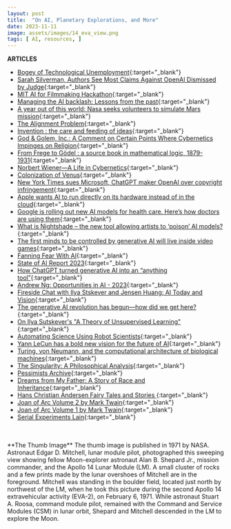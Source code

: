 ```yaml
---
layout: post
title:  "On AI, Planetary Explorations, and More"
date: 2023-11-11
image: assets/images/14_eva_view.png
tags: [ AI, resources, ]
---
```




**ARTICLES**   

- [Bogey of Technological Unemployment](https://wp.technologyreview.com/wp-content/uploads/2012/10/MIT-Technology-Review-1938-12.pdf?_ga=2.227431261.1778831993.1704711674-471444333.1704465818){:target="_blank"}
- [Sarah Silverman, Authors See Most Claims Against OpenAI Dismissed by Judge](https://www.hollywoodreporter.com/business/business-news/sarah-silverman-openai-lawsuit-claims-judge-1235823924/){:target="_blank"}
- [MIT AI for Filmmaking Hackathon](https://engage.mit.edu/fma/about/){:target="_blank"}
- [Managing the AI backlash: Lessons from the past](https://www.japantimes.co.jp/commentary/2023/11/16/world/history-guilds-ai-backlash/){:target="_blank"}
- [A year out of this world: Nasa seeks volunteers to simulate Mars mission](https://www.theguardian.com/science/2024/feb/20/year-mars-simulation-volunteers-nasa){:target="_blank"}
- [The Alignment Problem](https://brianchristian.org/the-alignment-problem/){:target="_blank"}
- [Invention : the care and feeding of ideas](https://archive.org/details/inventioncarefee0000wien/page/n5/mode/2up){:target="_blank"}
- [God & Golem, Inc.: A Comment on Certain Points Where Cybernetics Impinges on Religion](https://mitpress.mit.edu/9780262230094/){:target="_blank"}
- [From Frege to Gödel : a source book in mathematical logic, 1879-1931](https://archive.org/details/fromfregetogodel0000vanh/page/n5/mode/2up){:target="_blank"}
- [Norbert Wiener—A Life in Cybernetics](https://mitpress.mit.edu/9780262535441/norbert-wienera-life-in-cybernetics/){:target="_blank"}
- [Colonization of Venus](https://ntrs.nasa.gov/api/citations/20030022668/downloads/20030022668.pdf){:target="_blank"}
- [New York Times sues Microsoft, ChatGPT maker OpenAI over copyright infringement](https://www.cnbc.com/2023/12/27/new-york-times-sues-microsoft-chatgpt-maker-openai-over-copyright-infringement.html){:target="_blank"}
- [Apple wants AI to run directly on its hardware instead of in the cloud](https://arstechnica.com/apple/2023/12/apple-wants-ai-to-run-directly-on-its-hardware-instead-of-in-the-cloud/){:target="_blank"}
- [Google is rolling out new AI models for health care. Here’s how doctors are using them](https://www.cnbc.com/2023/12/13/how-doctors-are-using-googles-new-ai-models-for-health-care.html){:target="_blank"}
- [What is Nightshade – the new tool allowing artists to ‘poison’ AI models?](https://www.weforum.org/agenda/2023/11/nightshade-generative-ai-poison/){:target="_blank"}
- [The first minds to be controlled by generative AI will live inside video games](https://www.cnbc.com/2023/12/23/the-first-minds-controlled-by-gen-ai-will-live-inside-video-games.html){:target="_blank"}
- [Fanning Fear With AI](https://jeffreycarter.substack.com/p/fanning-fear-with-ai){:target="_blank"}
- [State of AI Report 2023](https://docs.google.com/presentation/d/156WpBF_rGvf4Ecg19oM1fyR51g4FAmHV3Zs0WLukrLQ/edit#slide=id.g24daeb7f4f0_0_3373){:target="_blank"}
- [How ChatGPT turned generative AI into an “anything tool”](https://arstechnica.com/ai/2023/08/how-chatgpt-turned-generative-ai-into-an-anything-tool/){:target="_blank"}
- [Andrew Ng: Opportunities in AI - 2023](https://www.youtube.com/watch?v=5p248yoa3oE){:target="_blank"}
- [Fireside Chat with Ilya Stskever and Jensen Huang: AI Today and Vision](https://www.youtube.com/watch?v=0GKou6lSfi0){:target="_blank"}
- [The generative AI revolution has begun—how did we get here?](https://arstechnica.com/gadgets/2023/01/the-generative-ai-revolution-has-begun-how-did-we-get-here/8/){:target="_blank"}
- [On Ilya Sutskever's "A Theory of Unsupervised Learning"](https://www.lesswrong.com/posts/KqgujtM3vSAfZE2dR/on-ilya-sutskever-s-a-theory-of-unsupervised-learning){:target="_blank"}
- [Automating Science Using Robot Scientists](https://www.ipam.ucla.edu/abstract/?tid=16106&pcode=){:target="_blank"}
- [Yann LeCun has a bold new vision for the future of AI](https://www.technologyreview.com/2022/06/24/1054817/yann-lecun-bold-new-vision-future-ai-deep-learning-meta/){:target="_blank"}
- [Turing, von Neumann, and the computational architecture of biological machines](https://www.pnas.org/doi/full/10.1073/pnas.2220022120){:target="_blank"}
- [The Singularity: A Philosophical Analysis](https://consc.net/papers/singularity.pdf){:target="_blank"}
- [Pessimists Archive](https://pessimistsarchive.org/){:target="_blank"}
- [Dreams from My Father: A Story of Race and Inheritance](https://www.amazon.com/Dreams-My-Father-Story-Inheritance/dp/1400082773){:target="_blank"}
- [ Hans Christian Andersen Fairy Tales and Stories ](http://hca.gilead.org.il/){:target="_blank"}
- [Joan of Arc Volume 2 by Mark Twain](https://www.gutenberg.org/cache/epub/2875/pg2875-images.html){:target="_blank"}
- [Joan of Arc Volume 1 by Mark Twain](https://www.gutenberg.org/files/2874/2874-h/2874-h.htm){:target="_blank"}
- [Serial Experiments Lain](https://en.wikipedia.org/wiki/Serial_Experiments_Lain){:target="_blank"}

<br/>
<br/>
**The Thumb Image**   
The thumb image is published in 1971 by NASA. Astronaut Edgar D. Mitchell, lunar module pilot, photographed this sweeping view showing fellow Moon-explorer astronaut Alan B. Shepard Jr., mission commander, and the Apollo 14 Lunar Module (LM). A small cluster of rocks and a few prints made by the lunar overshoes of Mitchell are in the foreground. Mitchell was standing in the boulder field, located just north by northwest of the LM, when he took this picture during the second Apollo 14 extravehicular activity (EVA-2), on February 6, 1971. While astronaut Stuart A. Roosa, command module pilot, remained with the Command and Service Modules (CSM) in lunar orbit, Shepard and Mitchell descended in the LM to explore the Moon.  
<br/>
<br/>
<br/>

